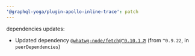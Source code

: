 ```yaml
---
'@graphql-yoga/plugin-apollo-inline-trace': patch
---
```

dependencies updates:
  - Updated dependency [`@whatwg-node/fetch@^0.10.1`
    ↗︎](https://www.npmjs.com/package/@whatwg-node/fetch/v/0.10.1) (from `^0.9.22`, in
    `peerDependencies`)
